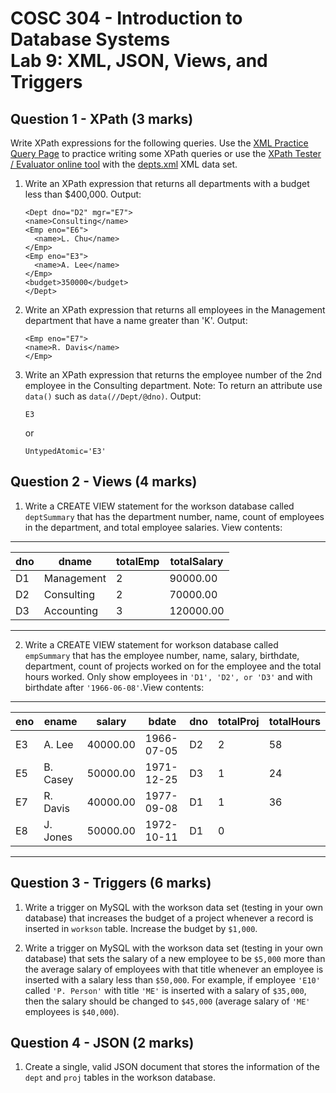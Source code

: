 # COSC 304 - Introduction to Database Systems<br>Lab 9: XML, JSON, Views, and Triggers

## Question 1 - XPath (3 marks)

Write XPath expressions for the following queries. Use the [XML Practice Query Page](https://cosc304.ok.ubc.ca/rlawrenc/tomcat/xml/xmlquery.html) to practice writing some XPath queries or use the [XPath Tester / Evaluator online tool](https://www.freeformatter.com/xpath-tester.html) with the [depts.xml](depts.xml) XML data set.

1. Write an XPath expression that returns all departments with a budget less than $400,000. Output:

	```
	<Dept dno="D2" mgr="E7">
   	<name>Consulting</name>
   	<Emp eno="E6">
      <name>L. Chu</name>
   	</Emp>
   	<Emp eno="E3">
      <name>A. Lee</name>
   	</Emp>
   	<budget>350000</budget>
	</Dept>
	```

2. Write an XPath expression that returns all employees in the Management department that have a name greater than 'K'. Output:

	```
	<Emp eno="E7">
   	<name>R. Davis</name>
	</Emp>
	```

3. Write an XPath expression that returns the employee number of the 2nd employee in the Consulting department. Note: To return an attribute use `data()` such as `data(//Dept/@dno)`. Output:

	```
	E3
	```
	or

	```
	UntypedAtomic='E3'
	```
## Question 2 - Views (4 marks)

1. Write a CREATE VIEW statement for the workson database called `deptSummary` that has the department number, name, count of employees in the department, and total employee salaries. View contents:

---------------------------------------------
| dno | dname      | totalEmp | totalSalary |
| --- | ---------- | -------- | ----------- |
| D1  | Management | 2        | 90000.00    |
| D2  | Consulting | 2        | 70000.00    |
| D3  | Accounting | 3        | 120000.00   |
---------------------------------------------

2. Write a CREATE VIEW statement for workson database called `empSummary` that has the employee number, name, salary, birthdate, department, count of projects worked on for the employee and the total hours worked. Only show employees in `'D1', 'D2', or 'D3'` and with birthdate after `'1966-06-08'`.View contents:

-------------------------------------------------------------------------
| eno | ename    | salary   | bdate      | dno | totalProj | totalHours |
| --- | -------- | -------- | ---------- | --- | --------- | ---------- |
| E3  | A. Lee   | 40000.00 | 1966-07-05 | D2  | 2         | 58         |
| E5  | B. Casey | 50000.00 | 1971-12-25 | D3  | 1         | 24         |
| E7  | R. Davis | 40000.00 | 1977-09-08 | D1  | 1         | 36         |
| E8  | J. Jones | 50000.00 | 1972-10-11 | D1  | 0         | <null>     |
-------------------------------------------------------------------------

## Question 3 - Triggers (6 marks)

1. Write a trigger on MySQL with the workson data set (testing in your own database) that increases the budget of a project whenever a record is inserted in `workson` table. Increase the budget by `$1,000`.

2. Write a trigger on MySQL with the workson data set (testing in your own database) that sets the salary of a new employee to be `$5,000` more than the average salary of employees with that title whenever an employee is inserted with a salary less than `$50,000`. For example, if employee `'E10'` called `'P. Person'` with title `'ME'` is inserted with a salary of `$35,000`, then the salary should be changed to `$45,000` (average salary of `'ME'` employees is `$40,000`).


## Question 4 - JSON (2 marks)

1. Create a single, valid JSON document that stores the information of the `dept` and `proj` tables in the workson database.
